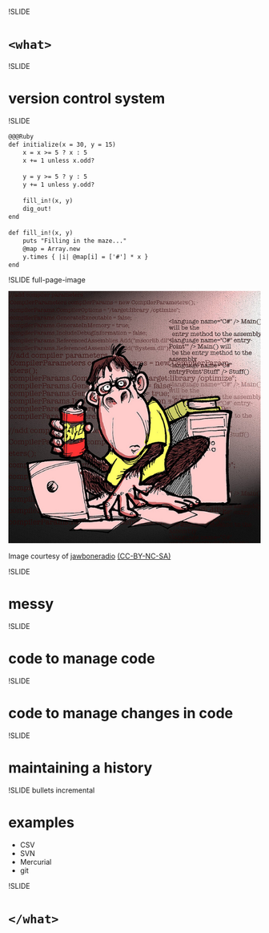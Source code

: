 !SLIDE

# `<what>` #

!SLIDE

# version control system #

!SLIDE

    @@@Ruby
    def initialize(x = 30, y = 15)
        x = x >= 5 ? x : 5
        x += 1 unless x.odd?

        y = y >= 5 ? y : 5
        y += 1 unless y.odd?

        fill_in!(x, y)
        dig_out!
    end

    def fill_in!(x, y)
        puts "Filling in the maze..."
        @map = Array.new
        y.times { |i| @map[i] = ['#'] * x }
    end

!SLIDE full-page-image

![A code monkey](codemonkey.jpg "Code monkey needs caffiene")

<p>Image courtesy of <span xmlns:cc="http://creativecommons.org/ns#" about="http://www.flickr.com/photos/jawboneradio/128658130/"><a rel="cc:attributionURL" href="http://www.flickr.com/photos/jawboneradio/">jawboneradio</a> <a rel="license" href="http://creativecommons.org/licenses/by-nc-sa/2.0/">(CC-BY-NC-SA)</a></p>

!SLIDE

# messy #

!SLIDE

# code to manage code #

!SLIDE

# code to manage changes in code #

!SLIDE

# maintaining a history #

!SLIDE bullets incremental

# examples #

 * CSV
 * SVN
 * Mercurial
 * git

!SLIDE

# `</what>` #